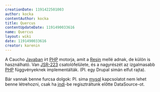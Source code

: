 ```yaml
---
creationDate: 1191422501003 
author: kocka 
contentAuthor: kocka 
title: Quercus 
contentUpdateDate: 1191490033616 
name: Quercus 
layout: wiki 
date: 1191490033616 
creator: karenin 
---
```

A Caucho [Javaban](java.html) írt [PHP](PHP.html) motorja, amit a [Resin](resin.html) mellé adnak, de külön is használható. Van [JSR-223](Scripting%20API.html) csatolófelülete, és a nagyrészét az izgalmasabb [PHP](PHP.html) függvényeknek implementálták. (Pl. egy Drupal simán elfut rajta).

Bár vannak benne furcsa dolgok: Pl. sima [mysql](MySQL.html) kapcsolatot nem lehet benne létrehozni, csak ha [jndi](JNDI.html)-be regisztráltunk előtte DataSource-ot.
